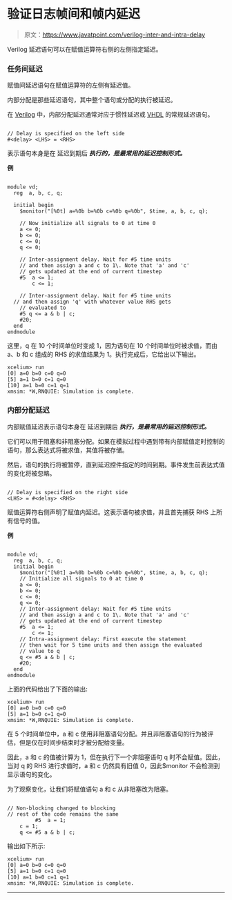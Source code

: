 # 验证日志帧间和帧内延迟

> 原文：<https://www.javatpoint.com/verilog-inter-and-intra-delay>

Verilog 延迟语句可以在赋值运算符右侧的左侧指定延迟。

### 任务间延迟

赋值间延迟语句在赋值运算符的左侧有延迟值。

内部分配是那些延迟语句，其中整个语句或分配的执行被延迟。

在 [Verilog](https://www.javatpoint.com/verilog) 中，内部分配延迟通常对应于惯性延迟或 [VHDL](https://www.javatpoint.com/vhdl) 的常规延迟语句。

```

// Delay is specified on the left side
#<delay> <LHS> = <RHS>

```

表示语句本身是在 延迟到期后 ***执行的，是最常用的延迟控制形式。***

**例**

```

module vd;
  reg  a, b, c, q;

  initial begin
    $monitor("[%0t] a=%0b b=%0b c=%0b q=%0b", $time, a, b, c, q);

    // Now initialize all signals to 0 at time 0 
    a <= 0;
    b <= 0;
    c <= 0;
    q <= 0;

    // Inter-assignment delay. Wait for #5 time units
    // and then assign a and c to 1\. Note that 'a' and 'c'
    // gets updated at the end of current timestep
    #5  a <= 1;
    	c <= 1;

    // Inter-assignment delay. Wait for #5 time units
  // and then assign 'q' with whatever value RHS gets
    // evaluated to
    #5 q <= a & b | c;
    #20;
  end
endmodule

```

这里，q 在 10 个时间单位时变成 1，因为语句在 10 个时间单位时被求值，而由 a、b 和 c 组成的 RHS 的求值结果为 1。执行完成后，它给出以下输出。

```
xcelium> run
[0] a=0 b=0 c=0 q=0
[5] a=1 b=0 c=1 q=0
[10] a=1 b=0 c=1 q=1
xmsim: *W,RNQUIE: Simulation is complete.

```

### 内部分配延迟

内部赋值延迟表示语句本身在 延迟到期后 ***执行，是最常用的延迟控制形式。***

它们可以用于阻塞和非阻塞分配。如果在模拟过程中遇到带有内部赋值定时控制的语句，那么表达式将被求值，其值将被存储。

然后，语句的执行将被暂停，直到延迟控件指定的时间到期。事件发生前表达式值的变化将被忽略。

```

// Delay is specified on the right side
<LHS> = #<delay> <RHS>

```

赋值运算符右侧声明了赋值内延迟。这表示语句被求值，并且首先捕获 RHS 上所有信号的值。

**例**

```

module vd;
  reg  a, b, c, q;
  initial begin
    $monitor("[%0t] a=%0b b=%0b c=%0b q=%0b", $time, a, b, c, q);
	// Initialize all signals to 0 at time 0
    a <= 0;
    b <= 0;
    c <= 0;
    q <= 0;
    // Inter-assignment delay: Wait for #5 time units
    // and then assign a and c to 1\. Note that 'a' and 'c'
    // gets updated at the end of current timestep
    #5  a <= 1;
    	c <= 1;
    // Intra-assignment delay: First execute the statement
    // then wait for 5 time units and then assign the evaluated
    // value to q
    q <= #5 a & b | c;
    #20;
  end
endmodule

```

上面的代码给出了下面的输出:

```
xcelium> run
[0] a=0 b=0 c=0 q=0
[5] a=1 b=0 c=1 q=0
xmsim: *W,RNQUIE: Simulation is complete.

```

在 5 个时间单位中，a 和 c 使用非阻塞语句分配。并且非阻塞语句的行为被评估，但是仅在时间步结束时才被分配给变量。

因此，a 和 c 的值被计算为 1，但在执行下一个非阻塞语句 q 时不会赋值。因此，当对 q 的 RHS 进行求值时，a 和 c 仍然具有旧值 0，因此$monitor 不会检测到显示语句的变化。

为了观察变化，让我们将赋值语句 a 和 c 从非阻塞改为阻塞。

```

// Non-blocking changed to blocking 
// rest of the code remains the same
         #5  a = 1;
	c = 1;
    q <= #5 a & b | c;

```

输出如下所示:

```
xcelium> run
[0] a=0 b=0 c=0 q=0
[5] a=1 b=0 c=1 q=0
[10] a=1 b=0 c=1 q=1
xmsim: *W,RNQUIE: Simulation is complete.

```

* * *
